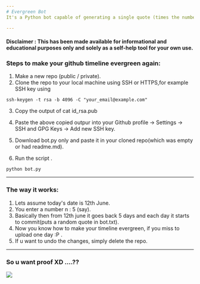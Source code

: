 ```yaml
---
# Evergreen Bot
It's a Python bot capable of generating a single quote (times the number of days given) and store it in bot.txt ....Everything is done in past :P XD

---
```


#### Disclaimer : This has been made available for informational and educational purposes only and solely as a self-help tool for your own use.
### Steps to make your github timeline evergreen again: 

1. Make a new repo (public / private). 
2. Clone the repo to your local machine using SSH or HTTPS,for example SSH key using <br>
```
ssh-keygen -t rsa -b 4096 -C "your_email@example.com"
```
3. Copy the output of cat id_rsa.pub<br>
4. Paste the above copied outpur into your Github profile -> Settings -> SSH and GPG Keys -> Add new SSH key.


5. Download bot.py only and paste it in your cloned repo(which was empty or had readme.md).
6. Run the script .
```
python bot.py
```

---
### The way it works: 
1. Lets assume today's date is 12th June.
2. You enter a number n : 5 (say).
3. Basically then from 12th june it goes back 5 days and each day it starts to commit(puts a random quote in bot.txt).
4. Now you know how to make your timeline evergreen, if you miss to upload one day :P .
5. If u want to undo the changes, simply delete the repo.

---
### So u want proof XD ....??
![](https://github.com/Sayantan-world/Quote_bot/blob/master/Images/commits.png?raw=true)
